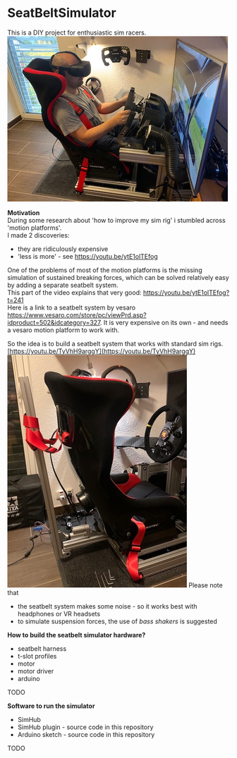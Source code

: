 # SeatBeltSimulator

This is a DIY project for enthusiastic sim racers.  
![racing simulator](https://raw.githubusercontent.com/schnullerich81/SeatBeltSimulator/main/doc/simulator.jpg)

**Motivation**  
During some research about 'how to improve my sim rig' i stumbled across 'motion platforms'.  
I made 2 discoveries:

 - they are ridiculously expensive
 - 'less is more' - see https://youtu.be/ytE1olTEfog

One of the problems of most of the motion platforms is the missing simulation of sustained breaking forces, which can be solved relatively easy by adding a separate seatbelt system.   
This part of the video explains that very good: https://youtu.be/ytE1olTEfog?t=241  
Here is a link to a seatbelt system by vesaro https://www.vesaro.com/store/pc/viewPrd.asp?idproduct=502&idcategory=327. It is very expensive on its own - and needs a vesaro motion platform to work with.  
  
So the idea is to build a seatbelt system that works with standard sim rigs.  
[https://youtu.be/TyVhH9arggY](https://youtu.be/TyVhH9arggY)  
![DIY seatbelt simulator](https://raw.githubusercontent.com/schnullerich81/SeatBeltSimulator/main/doc/seatbelt.jpg)
Please note that 
 - the seatbelt system makes some noise - so it works best with headphones or VR headsets
 - to simulate suspension forces, the use of *bass shakers* is suggested

**How to build the seatbelt simulator hardware?**
 - seatbelt harness
 - t-slot profiles
 - motor
 - motor driver
 - arduino

TODO

**Software to run the simulator**
 - SimHub
 - SimHub plugin - source code in this repository
 - Arduino sketch - source code in this repository

TODO

